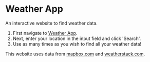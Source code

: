# Weather App

An interactive website to find weather data.

1. First navigate to [Weather App](https://obregon-weather-app.herokuapp.com/).
2. Next, enter your location in the input field and click 'Search'.
3. Use as many times as you wish to find all your weather data!

This website uses data from [mapbox.com](https://www.mapbox.com/) and [weatherstack.com](https://weatherstack.com/).

